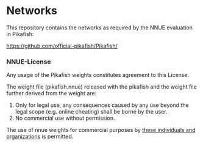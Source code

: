 # Networks

This repository contains the networks as required by the NNUE evaluation in Pikafish:

https://github.com/official-pikafish/Pikafish/

### NNUE-License

Any usage of the Pikafish weights constitutes agreement to this License.

The weight file (pikafish.nnue) released with the pikafish and the weight file further derived from the weight are:
1. Only for legal use, any consequences caused by any use beyond the legal scope (e.g. online cheating) shall be borne by the user.
2. No commercial use without permission.

The use of nnue weights for commercial purposes by [these individuals and organizations](https://pikafish.org/list.html) is permitted.